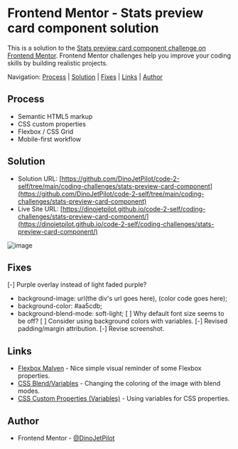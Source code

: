# Frontend Mentor - Stats preview card component solution

This is a solution to the [Stats preview card component challenge on Frontend Mentor](https://www.frontendmentor.io/challenges/stats-preview-card-component-8JqbgoU62). Frontend Mentor challenges help you improve your coding skills by building realistic projects. 

Navigation: [Process](#Process)  |  [Solution](#solution)  |  [Fixes](#fixes)  |  [Links](#links)  |  [Author](#author)
##

## Process

- Semantic HTML5 markup
- CSS custom properties
- Flexbox / CSS Grid
- Mobile-first workflow

## Solution

- Solution URL: [https://github.com/DinoJetPilot/code-2-self/tree/main/coding-challenges/stats-preview-card-component](https://github.com/DinoJetPilot/code-2-self/tree/main/coding-challenges/stats-preview-card-component)
- Live Site URL: [https://dinojetpilot.github.io/code-2-self/coding-challenges/stats-preview-card-component/](https://dinojetpilot.github.io/code-2-self/coding-challenges/stats-preview-card-component/)

![image](https://user-images.githubusercontent.com/92833227/141492163-3561e8a0-eb07-4348-a8b9-108a525a4f57.png)

## Fixes

[-] Purple overlay instead of light faded purple?
  - background-image: url(the div's url goes here), (color code goes here);
  - background-color: #aa5cdb;
  - background-blend-mode: soft-light;
[ ] Why default font size seems to be off?
[ ] Consider using background colors with variables.
[-] Revised padding/margin attribution.
[-] Revise screenshot.

## Links

- [Flexbox Malven](https://flexbox.malven.co/) - Nice simple visual reminder of some Flexbox properties.
- [CSS Blend/Variables](https://developer.mozilla.org/en-US/docs/Web/CSS/background-blend-mode) - Changing the coloring of the image with blend modes.
- [CSS Custom Properties (Variables)](https://developer.mozilla.org/en-US/docs/Web/CSS/Using_CSS_custom_properties) - Using variables for CSS properties.

## Author

- Frontend Mentor - [@DinoJetPilot](https://www.frontendmentor.io/profile/DinoJetPilot)


